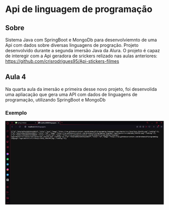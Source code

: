 # Api de linguagem de programação

## Sobre
Sistema Java com SpringBoot e MongoDb para desenvolviemnto de uma Api com dados sobre diversas linguagens de progração. Projeto desenvolvido durante a segunda imersão Java da Alura.
O projeto é capaz de interegir com a Api geradora de srickers relizado nas aulas anteriores: https://github.com/crisrodrigues95/Api-stickers-filmes

## Aula 4
Na quarta aula da imersão e primeira desse novo projeto, foi desenvolida uma apliacação que gera uma API com dados de linguagens de programação, utilizando SpringBoot e MongoDb

### Exemplo

![Exemplo](https://raw.githubusercontent.com/crisrodrigues95/assets/main/spring-alura/api-linguagens.jpg)


